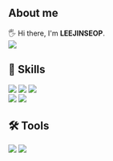 <h2>About me</h2>
<div align="left">
🖐️ Hi there, I'm <b>LEEJINSEOP</b>.<br>
<a href="https://www.notion.so/leejinseop/500d3767ef774634ba76c88c834cfd69" target="_blank">
    <img src="https://img.shields.io/badge/Portfolio(Notion)-006699?style=for-the-badge&logo=&logoColor=white"/>
</a> 
</div>
  
<h2>💪 Skills</h2>
<div align="left">
  <img src="https://img.shields.io/badge/JAVA-FF0000?style=for-the-badge&logo=&logoColor=white">
  <img src="https://img.shields.io/badge/Spring-6DB33F?style=for-the-badge&logo=&logoColor=white">
  <img src="https://img.shields.io/badge/MYSQL-4479A1?style=for-the-badge&logo=&logoColor=white"><br>
  <img src="https://img.shields.io/badge/DOCKER-2496ED?style=for-the-badge&logo=&logoColor=white">
  <img src="https://img.shields.io/badge/JENKINS-D24939?style=for-the-badge&logo=&logoColor=white">
<div>

<h2>🛠️ Tools</h2>
<div align="left">
  <img src="https://img.shields.io/badge/GIT-F05032?style=for-the-badge&logo=&logoColor=white">
  <img src="https://img.shields.io/badge/JIRA-0052CC?style=for-the-badge&logo=&logoColor=white">
<div>

